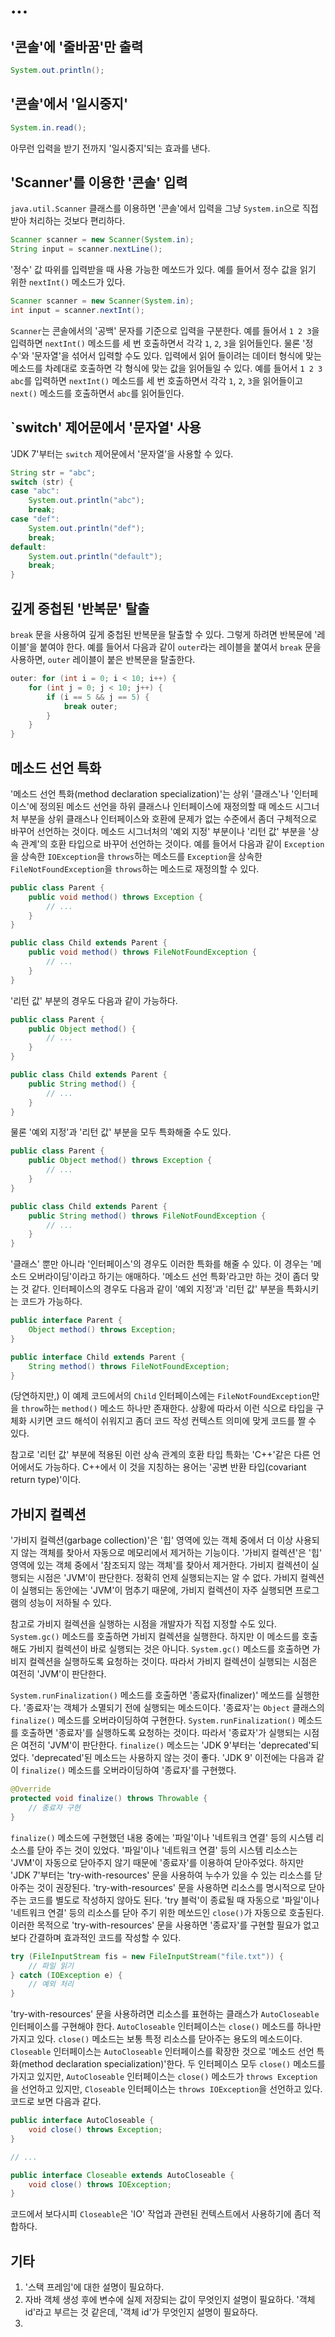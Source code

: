 # ...

## '콘솔'에 '줄바꿈'만 출력
              
```java
System.out.println();
```

## '콘솔'에서 '일시중지'

```java
System.in.read();
```

아무런 입력을 받기 전까지 '일시중지'되는 효과를 낸다.

## 'Scanner'를 이용한 '콘솔' 입력

`java.util.Scanner` 클래스를 이용하면 '콘솔'에서 입력을 그냥 `System.in`으로 직접 받아 처리하는 것보다 편리하다.

```java
Scanner scanner = new Scanner(System.in);
String input = scanner.nextLine();
```

'정수' 값 따위를 입력받을 때 사용 가능한 메쏘드가 있다. 예를 들어서 정수 값을 읽기 위한 `nextInt()` 메소드가 있다.

```java
Scanner scanner = new Scanner(System.in);
int input = scanner.nextInt();
```

`Scanner`는 콘솔에서의 '공백' 문자를 기준으로 입력을 구분한다. 예를 들어서 `1 2 3`을 입력하면 `nextInt()` 메소드를 세 번 호출하면서
각각 `1`, `2`, `3`을 읽어들인다. 물론 '정수'와 '문자열'을 섞어서 입력할 수도 있다. 입력에서 읽어 들이려는 데이터 형식에 맞는 메소드를 차례대로 호출하면
각 형식에 맞는 값을 읽어들일 수 있다. 예를 들어서 `1 2 3 abc`를 입력하면 `nextInt()` 메소드를 세 번 호출하면서 각각 `1`, `2`, `3`을 읽어들이고
`next()` 메소드를 호출하면서 `abc`를 읽어들인다.

## `switch' 제어문에서 '문자열' 사용

'JDK 7'부터는 `switch` 제어문에서 '문자열'을 사용할 수 있다.

```java
String str = "abc";
switch (str) {
case "abc":
    System.out.println("abc");
    break;
case "def":
    System.out.println("def");
    break;
default:
    System.out.println("default");
    break;
}
```

## 깊게 중첩된 '반복문' 탈출

`break` 문을 사용하여 깊게 중첩된 반복문을 탈출할 수 있다. 그렇게 하려면 반복문에 '레이블'을 붙여야 한다. 예를 들어서 다음과 같이 `outer`라는
레이블을 붙여서 `break` 문을 사용하면, `outer` 레이블이 붙은 반복문을 탈출한다.

```java
outer: for (int i = 0; i < 10; i++) {
    for (int j = 0; j < 10; j++) {
        if (i == 5 && j == 5) {
            break outer;
        }
    }
}
```

## 메소드 선언 특화

'메소드 선언 특화(method declaration specialization)'는 상위 '클래스'나 '인터페이스'에 정의된 메소드 선언을 하위 클래스나 인터페이스에 재정의할
때 메소드 시그너처 부분을 상위 클래스나 인터페이스와 호환에 문제가 없는 수준에서 좀더 구체적으로 바꾸어 선언하는 것이다. 메소드 시그너처의 '예외 지정'
부분이나 '리턴 값' 부분을 '상속 관계'의 호환 타입으로 바꾸어 선언하는 것이다. 예를 들어서 다음과 같이 `Exception`을 상속한 `IOException`을
`throws`하는 메소드를 `Exception`을 상속한 `FileNotFoundException`을 `throws`하는 메소드로 재정의할 수 있다.

```java
public class Parent {
    public void method() throws Exception {
        // ...
    }
}

public class Child extends Parent {
    public void method() throws FileNotFoundException {
        // ...
    }
}
```

'리턴 값' 부분의 경우도 다음과 같이 가능하다.

```java
public class Parent {
    public Object method() {
        // ...
    }
}

public class Child extends Parent {
    public String method() {
        // ...
    }
}
```

물론 '예외 지정'과 '리턴 값' 부분을 모두 특화해줄 수도 있다.

```java
public class Parent {
    public Object method() throws Exception {
        // ...
    }
}

public class Child extends Parent {
    public String method() throws FileNotFoundException {
        // ...
    }
}
```

'클래스' 뿐만 아니라 '인터페이스'의 경우도 이러한 특화를 해줄 수 있다. 이 경우는 '메소드 오버라이딩'이라고 하기는 애매하다. '메소드 선언 특화'라고만
하는 것이 좀더 맞는 것 같다. 인터페이스의 경우도 다음과 같이 '예외 지정'과 '리턴 값' 부분을 특화시키는 코드가 가능하다.

```java
public interface Parent {
    Object method() throws Exception;
}

public interface Child extends Parent {
    String method() throws FileNotFoundException;
}
```

(당연하지만,) 이 예제 코드에서의 `Child` 인터페이스에는 `FileNotFoundException`만을 `throw`하는  `method()` 메소드 하나만 존재한다.
상황에 따라서 이런 식으로 타입을 구체화 시키면 코드 해석이 쉬워지고 좀더 코드 작성 컨텍스트 의미에 맞게 코드를 짤 수 있다.

참고로 '리턴 값' 부분에 적용된 이런 상속 관계의 호환 타입 특화는 'C++'같은 다른 언어에서도 가능하다. C++에서 이 것을 지칭하는 용어는
'공변 반환 타입(covariant return type)'이다.


## 가비지 컬렉션

'가비지 컬렉션(garbage collection)'은 '힙' 영역에 있는 객체 중에서 더 이상 사용되지 않는 객체를 찾아서 자동으로 메모리에서 제거하는 기능이다.
'가비지 컬렉션'은 '힙' 영역에 있는 객체 중에서 '참조되지 않는 객체'를 찾아서 제거한다. 가비지 컬렉션이 실행되는 시점은 'JVM'이 판단한다. 정확히 언제
실행되는지는 알 수 없다. 가비지 컬렉션이 실행되는 동안에는 'JVM'이 멈추기 때문에, 가비지 컬렉션이 자주 실행되면 프로그램의 성능이 저하될 수 있다.

참고로 가비지 컬렉션을 실행하는 시점을 개발자가 직접 지정할 수도 있다. `System.gc()` 메소드를 호출하면 가비지 컬렉션을 실행한다. 하지만 이 메소드를
호출해도 가비지 컬렉션이 바로 실행되는 것은 아니다. `System.gc()` 메소드를 호출하면 가비지 컬렉션을 실행하도록 요청하는 것이다. 따라서 가비지 컬렉션이
실행되는 시점은 여전히 'JVM'이 판단한다.

`System.runFinalization()` 메소드를 호출하면 '종료자(finalizer)' 메쏘드를 실행한다. '종료자'는 객체가 소멸되기 전에 실행되는 메소드이다.
'종료자'는 `Object` 클래스의 `finalize()` 메소드를 오버라이딩하여 구현한다. `System.runFinalization()` 메소드를 호출하면 '종료자'를 실행하도록
요청하는 것이다. 따라서 '종료자'가 실행되는 시점은 여전히 'JVM'이 판단한다. `finalize()` 메소드는 'JDK 9'부터는 'deprecated'되었다.
'deprecated'된 메소드는 사용하지 않는 것이 좋다. 'JDK 9' 이전에는 다음과 같이 `finalize()` 메소드를 오버라이딩하여 '종료자'를 구현했다.

```java
@Override
protected void finalize() throws Throwable {
    // 종료자 구현
}
```

`finalize()` 메소드에 구현했던 내용 중에는 '파일'이나 '네트워크 연결' 등의 시스템 리소스를 닫아 주는 것이 있었다. '파일'이나 '네트워크 연결' 등의
시스템 리소스는 'JVM'이 자동으로 닫아주지 않기 때문에 '종료자'를 이용하여 닫아주었다. 하지만 'JDK 7'부터는 'try-with-resources' 문을 사용하여
누수가 있을 수 있는 리소스를 닫아주는 것이 권장된다. 'try-with-resources' 문을 사용하면 리소스를 명시적으로 닫아주는 코드를 별도로 작성하지 않아도
된다. 'try 블럭'이 종료될 때 자동으로 '파일'이나 '네트워크 연결' 등의 리소스를 닫아 주기 위한 메쏘드인 `close()`가 자동으로 호출된다. 이러한 목적으로
'try-with-resources' 문을 사용하면 '종료자'를 구현할 필요가 없고 보다 간결하며 효과적인 코드를 작성할 수 있다.

```java
try (FileInputStream fis = new FileInputStream("file.txt")) {
    // 파일 읽기
} catch (IOException e) {
    // 예외 처리
}
```

'try-with-resources' 문을 사용하려면 리소스를 표현하는 클래스가 `AutoCloseable` 인터페이스를 구현해야 한다. `AutoCloseable` 인터페이스는
`close()` 메소드를 하나만 가지고 있다. `close()` 메소드는 보통 특정 리소스를 닫아주는 용도의 메소드이다. `Closeable` 인터페이스는
`AutoCloseable` 인터페이스를 확장한 것으로 '메소드 선언 특화(method declaration specialization)'한다. 두 인터페이스 모두 `close()`
메소드를 가지고 있지만, `AutoCloseable` 인터페이스는 `close()` 메소드가 `throws Exception`을 선언하고 있지만, `Closeable` 인터페이스는
`throws IOException`을 선언하고 있다. 코드로 보면 다음과 같다.

```java
public interface AutoCloseable {
    void close() throws Exception;
}

// ...

public interface Closeable extends AutoCloseable {
    void close() throws IOException;
}
```

코드에서 보다시피 `Closeable`은 'IO' 작업과 관련된 컨텍스트에서 사용하기에 좀더 적합하다.


## 기타

1. '스택 프레임'에 대한 설명이 필요하다.
2. 자바 객체 생성 후에 변수에 실제 저장되는 값이 무엇인지 설명이 필요하다. '객체 id'라고 부르는 것 같은데, '객체 id'가 무엇인지 설명이 필요하다.
3. 